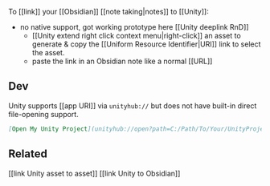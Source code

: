 To [[link]] your [[Obsidian]] [[note taking|notes]] to [[Unity]]:
- no native support, got working prototype here [[Unity deeplink RnD]]
	- [[Unity extend right click context menu|right-click]] an asset to generate & copy the [[Uniform Resource Identifier|URI]] link to select the asset.
	- paste the link in an Obsidian note like a normal [[URL]]

## Dev
Unity supports [[app URI]] via `unityhub://` but does not have built-in direct file-opening support. 
```markdown
[Open My Unity Project](unityhub://open?path=C:/Path/To/Your/UnityProject)
```

## Related
[[link Unity asset to asset]]
[[link Unity to Obsidian]]
